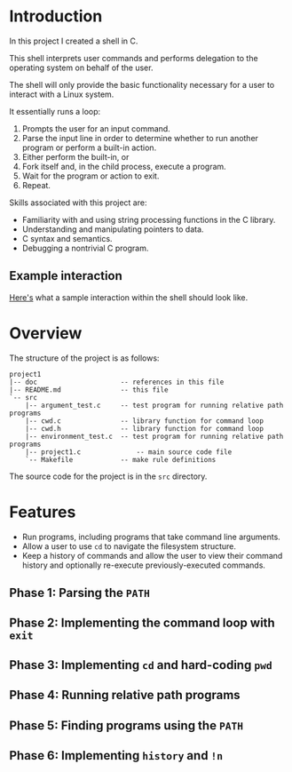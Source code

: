 # Introduction

In this project I created a shell in C.

This shell interprets user commands and performs delegation to the operating system 
on behalf of the user.

The shell will only provide the basic functionality necessary for a user to interact
with a Linux system.

It essentially runs a loop:

1. Prompts the user for an input command.
2. Parse the input line in order to determine whether to run another program or
   perform a built-in action.
3. Either perform the built-in, or
4. Fork itself and, in the child process, execute a program.
5. Wait for the program or action to exit.
6. Repeat.

Skills associated with this project are:

* Familiarity with and using string processing functions in the C library.
* Understanding and manipulating pointers to data.
* C syntax and semantics.
* Debugging a nontrivial C program.

## Example interaction

[Here's](doc/sample_interaction.md) what a sample interaction within the shell should
look like.


# Overview

The structure of the project is as follows:

```
project1
|-- doc                     -- references in this file
|-- README.md               -- this file
`-- src          
    |-- argument_test.c     -- test program for running relative path programs
    |-- cwd.c               -- library function for command loop 
    |-- cwd.h               -- library function for command loop
    |-- environment_test.c  -- test program for running relative path programs
    |-- project1.c              -- main source code file
    `-- Makefile            -- make rule definitions
```

The source code for the project is in the `src` directory.

# Features

* Run programs, including programs that take command line arguments.
* Allow a user to use `cd` to navigate the filesystem structure.
* Keep a history of commands and allow the user to view their command history
  and optionally re-execute previously-executed commands.

## Phase 1: Parsing the `PATH`

## Phase 2: Implementing the command loop with `exit`

## Phase 3: Implementing `cd` and hard-coding `pwd`

## Phase 4: Running relative path programs

## Phase 5: Finding programs using the `PATH`

## Phase 6: Implementing `history` and `!n`